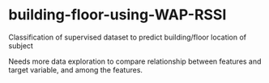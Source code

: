 # building-floor-using-WAP-RSSI
Classification of supervised dataset to predict building/floor location of subject

Needs more data exploration to compare relationship between features and target variable, and among the features.
